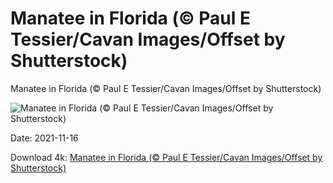 # Manatee in Florida (© Paul E Tessier/Cavan Images/Offset by Shutterstock)

Manatee in Florida (© Paul E Tessier/Cavan Images/Offset by Shutterstock)

![Manatee in Florida (© Paul E Tessier/Cavan Images/Offset by Shutterstock)](https://bing.com/th?id=OHR.FloridaManatee_EN-US9136189368_UHD.jpg&w=1024&h=576)

Date: 2021-11-16

Download 4k: [Manatee in Florida (© Paul E Tessier/Cavan Images/Offset by Shutterstock)](https://bing.com/th?id=OHR.FloridaManatee_EN-US9136189368_UHD.jpg)

